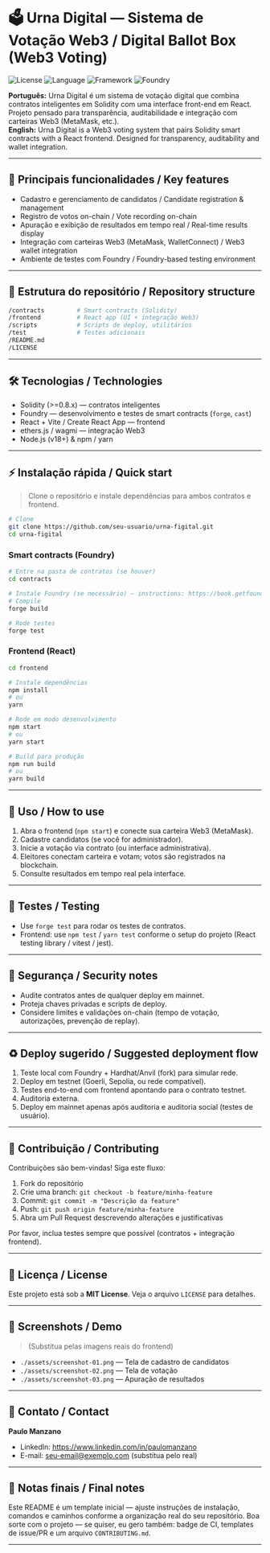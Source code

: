 # 🗳️ Urna Digital — Sistema de Votação Web3 / Digital Ballot Box (Web3 Voting)

![License](https://img.shields.io/badge/license-MIT-green)
![Language](https://img.shields.io/badge/Language-Solidity-blue)
![Framework](https://img.shields.io/badge/Framework-React-yellow)
![Foundry](https://img.shields.io/badge/Tool-Foundry-orange)

**Português:** Urna Digital é um sistema de votação digital que combina contratos inteligentes em Solidity com uma interface front-end em React. Projeto pensado para transparência, auditabilidade e integração com carteiras Web3 (MetaMask, etc.).  
**English:** Urna Digital is a Web3 voting system that pairs Solidity smart contracts with a React frontend. Designed for transparency, auditability and wallet integration.

---

## 🔹 Principais funcionalidades / Key features

- Cadastro e gerenciamento de candidatos / Candidate registration & management  
- Registro de votos on-chain / Vote recording on-chain  
- Apuração e exibição de resultados em tempo real / Real-time results display  
- Integração com carteiras Web3 (MetaMask, WalletConnect) / Web3 wallet integration  
- Ambiente de testes com Foundry / Foundry-based testing environment

---

## 🧭 Estrutura do repositório / Repository structure

```bash
/contracts         # Smart contracts (Solidity)
/frontend          # React app (UI + integração Web3)
/scripts           # Scripts de deploy, utilitários
/test              # Testes adicionais
/README.md
/LICENSE
```

---

## 🛠️ Tecnologias / Technologies

- Solidity (>=0.8.x) — contratos inteligentes  
- Foundry — desenvolvimento e testes de smart contracts (`forge`, `cast`)  
- React + Vite / Create React App — frontend  
- ethers.js / wagmi — integração Web3  
- Node.js (v18+) & npm / yarn

---

## ⚡ Instalação rápida / Quick start

> Clone o repositório e instale dependências para ambos contratos e frontend.

```bash
# Clone
git clone https://github.com/seu-usuario/urna-figital.git
cd urna-figital
```

### Smart contracts (Foundry)
```bash
# Entre na pasta de contratos (se houver)
cd contracts

# Instale Foundry (se necessário) — instructions: https://book.getfoundry.sh
# Compile
forge build

# Rode testes
forge test
```

### Frontend (React)
```bash
cd frontend

# Instale dependências
npm install
# ou
yarn

# Rode em modo desenvolvimento
npm start
# ou
yarn start

# Build para produção
npm run build
# ou
yarn build
```

---

## 🔗 Uso / How to use

1. Abra o frontend (`npm start`) e conecte sua carteira Web3 (MetaMask).  
2. Cadastre candidatos (se você for administrador).  
3. Inicie a votação via contrato (ou interface administrativa).  
4. Eleitores conectam carteira e votam; votos são registrados na blockchain.  
5. Consulte resultados em tempo real pela interface.

---

## 🧪 Testes / Testing

- Use `forge test` para rodar os testes de contratos.  
- Frontend: use `npm test` / `yarn test` conforme o setup do projeto (React testing library / vitest / jest).

---

## 🔐 Segurança / Security notes

- Audite contratos antes de qualquer deploy em mainnet.  
- Proteja chaves privadas e scripts de deploy.  
- Considere limites e validações on-chain (tempo de votação, autorizações, prevenção de replay).

---

## ♻️ Deploy sugerido / Suggested deployment flow

1. Teste local com Foundry + Hardhat/Anvil (fork) para simular rede.  
2. Deploy em testnet (Goerli, Sepolia, ou rede compatível).  
3. Testes end-to-end com frontend apontando para o contrato testnet.  
4. Auditoria externa.  
5. Deploy em mainnet apenas após auditoria e auditoria social (testes de usuário).

---

## 🤝 Contribuição / Contributing

Contribuições são bem-vindas! Siga este fluxo:

1. Fork do repositório  
2. Crie uma branch: `git checkout -b feature/minha-feature`  
3. Commit: `git commit -m "Descrição da feature"`  
4. Push: `git push origin feature/minha-feature`  
5. Abra um Pull Request descrevendo alterações e justificativas

Por favor, inclua testes sempre que possível (contratos + integração frontend).

---

## 📄 Licença / License

Este projeto está sob a **MIT License**. Veja o arquivo `LICENSE` para detalhes.

---

## 📸 Screenshots / Demo

> (Substitua pelas imagens reais do frontend)
- `./assets/screenshot-01.png` — Tela de cadastro de candidatos  
- `./assets/screenshot-02.png` — Tela de votação  
- `./assets/screenshot-03.png` — Apuração de resultados

---

## 🧾 Contato / Contact

**Paulo Manzano**  
- LinkedIn: https://www.linkedin.com/in/paulomanzano  
- E-mail: seu-email@exemplo.com (substitua pelo real)

---

## 📝 Notas finais / Final notes

Este README é um template inicial — ajuste instruções de instalação, comandos e caminhos conforme a organização real do seu repositório. Boa sorte com o projeto — se quiser, eu gero também: badge de CI, templates de issue/PR e um arquivo `CONTRIBUTING.md`.

---
